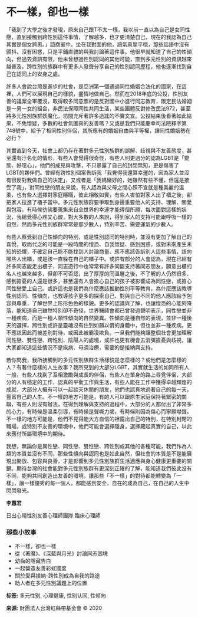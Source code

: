 # 不一樣，卻也一樣

「我到了大學之後才發現，原來自己跟T不太一樣，我以前一直以為自己是女同性戀，直到接觸到跨性別這件事情，了解越多，也才更清楚自己，現在的我認為自己其實是個女跨男。」諮商室中，坐在我對面的他，語氣真摯平穩，那些話語中沒有顫抖、沒有困惑，只是平鋪直敘的與我討論著這件事。他很早就知道了自己的性傾向，但過去資訊有限，他未曾想過性別認同的其他可能，直到多元性別的資訊越來越普及，跨性別的族群中有更多人發聲分享自己的性別認同歷程，他也逐漸找到自己在認同上的安身之處。

許多人會說台灣是進步的社會，是亞洲第一個通過同性婚姻合法化的國家，在這裡，人們可以展現自己的樣貌，盡情地做自己。然而在2018年底的公投，性別友善的議案全軍覆沒，取得較多同意票的是反對國中小進行同志教育，限定民法婚姻是一男一女的組合，非民法保障同性共同生活，某些團體反對修改民法972，甚至將多元性別族群妖魔化，坊間充斥著許多造謠的不實文宣。公投結束後看著如此結果，不免懷疑，多數的社會氛圍真的友善嗎？又或是我們只能慶幸司法院釋字第748號中，給予了相同性別伴侶，其所應有的婚姻自由與平等權，讓同性婚姻勢在必行？

其實直到今天，社會上都仍存在著對多元性別族群的誤解、歧視與不友善態度，甚至還有汙名化的情形，有些人會覺得很奇怪，有些人則更過分的認為LGBT是「變態、好噁心」，他們的成見與攻擊，不只暴露了自己的封閉無知，更是傷害了LGBT的夥伴們。曾經有跨性別個案告訴我「我覺得我還算幸運的，因為家人並沒有很反對我做自己的決定」，又或者是「我媽蠻好的，她雖然有些不懂，但還是接受了我」，對同性戀的朋友來說，有人認為與父母之間心照不宣就是種美麗的溫柔，也有些人選擇對家庭隱瞞，彼此相敬如賓，有些人害怕對家人出了櫃之後，卻把家人拉進了櫃子當中。多元性別族群要爭取到身邊重要他人的支持、理解、關愛與包容，有時候彷彿要蒐集來自全世界的幸運才能得償所願，每次面對這樣的狀況，我總覺得心疼又心酸，對大多數的人來說，得到家人的支持可能跟呼吸一樣的自然，然而多元性別族群常常是那少數人，特別辛苦、需要運氣的少數人。

有些人察覺到自己性傾向的特別，或是性別認同的特別時，並沒有更加了解自己的喜悅，取而代之的可能是一段時間的惶恐、自我懷疑、感到困惑，或對未來產生未知的恐懼，不確定自己能不能找到人討論商量、應不應該告訴別人這些事情，該向哪些人出櫃，或是該一直躲在自己的櫃子中。或許有部分的人會認為，現在已經有許多同志能走出櫃子，同志遊行中也常常有許多同盟支持著同志朋友，願意出櫃的名人也越來越多，但卻不可否認，出了厚厚的同溫層之後，不了解的人仍然很多、感到擔憂的人還是很多，甚至還有人會擔心自己的孩子被影響成為同性戀，或擔心同性戀愛上自己。或許這也是我們為什麼應該推動性別平等教育，為什麼應該教導性別認同、性傾向，也教導孩子更多的探索自己、對與自己不同的他人應該給予包容與尊重，了解世界上形形色色的樣貌。更多的認識與了解，也讓惶恐的心能夠降落，能知道自己雖然特別卻不奇怪，世界醫師會都已曾發過聲明表示，同性戀並非一種疾病，而是一種人類性傾向的自然變異。性傾向是種自然的表現，並非一種後天的選擇，跨性別或許是靈魂沒有住到如願以償的身體中，但也並非一種疾病，更不應該因此而被差別對待，或因此被霸凌欺負。一旦我們能夠讓整個社會更加理解同性戀、雙性戀、跨性別、陰陽人的處境，或許也更有機會去消弭擔憂與歧視，讓大家都知道這些情況不是疾病、毋須治療，需要的是接納與支持。

若你問我，我所接觸到的多元性別族群生活樣貌是怎麼樣的？或他們是怎麼樣的人？有著什麼樣的人生故事？我所見到的大部分LGBT，其實就生活的如同所有人一般，有些人找到了互相激勵與成長的伴侶，有些人在單身的路上尋覓伴侶，大部分的人有穩定的工作，認真的平衡工作與生活，有些人能在工作中獲得卓越輝煌的成就，大部分人擁有可以一起談天休閒的朋友，他們也認真地過著自己的每一天，豐富自己的人生。不一樣的地方可能是，有的人可以跟原生家庭保持著緊密的關聯，有些人則沒有辦法，在得到理解與支持的過程中，大部分的人都付出了非常多的心力，有時候是溫柔引導，有時候是聲嘶力竭，有時候則因為傷心而寧願噤聲。不一樣的地方可能是，他們不見得能大方自信的袒露出自己的特別，在特別封閉的職場，或特別不友善的環境中，他們可能會選擇隱身，選擇藏起真實的自己，以此來應付所屬環境中的期待。

我想，無論你是異性戀、同性戀、雙性戀、跨性別或其他的各種可能，我們作為人類的本質並沒有不同，那些性傾向與認同也是如此自然，但社會的本質是不是能展現出開放、包容與良善，才是影響到多元性別族群生活適應與身心健康更重要的關鍵。期待台灣的社會能對多元性別族群有更深刻正確的了解，能知道我們彼此沒有不同，能夠共同創造出友善的環境，讓那些「不一樣」的對待都能轉變為「一樣」，讓一樣優秀的每一個人，都能感到安全，自在的成為自己，在自己的人生中閃閃發光。

**李蕙君**

日出心晴性別友善心理師團隊 臨床心理師

### 那些小故事

- 不一樣，卻也一樣
- 從《著魔》、《深藍與月光》討論同志困境
- 幼齒的隱藏告白
- 一起營造友善彩虹國度
- 關於愛與接納-跨性別成為自我的路途
- 助人者在多元性別議題上的位置

**标签:** 多元性别, 心理健康, 性别认同, 性倾向

**来源:** 財團法人台灣紅絲帶基金會 © 2020